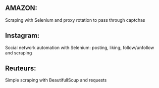 ## AMAZON:
Scraping with Selenium and proxy rotation to pass through captchas

## Instagram:
Social network automation with Selenium: posting, liking, follow/unfollow and scraping

## Reuteurs:
Simple scraping with BeautifullSoup and requests